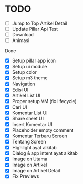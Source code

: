 # TODO
- [ ] Jump to Top Artikel Detail
- [ ] Update Pillar Api Test
- [ ] Download
- [ ] Animasi

Done
- [x] Setup pillar app icon
- [x] Setup ui module
- [x] Setup color
- [x] Setup m3 theme
- [x] Navigation
- [x] Edisi UI
- [x] Artikel List UI
- [x] Proper setup VM (fix lifecycle)
- [x] Cari UI
- [x] Komentar List UI
- [x] Share sheet UI
- [x] Insert Komentar UI
- [x] Placeholder empty comment
- [x] Komentar Terbaru Screen
- [x] Tentang Screen
- [x] Highlight ayat alkitab
- [x] Dialog & app intent ayat alkitab
- [x] Image on Utama
- [x] Image on Artikel
- [x] Image on Artikel Detail
- [x] Fix Previews
